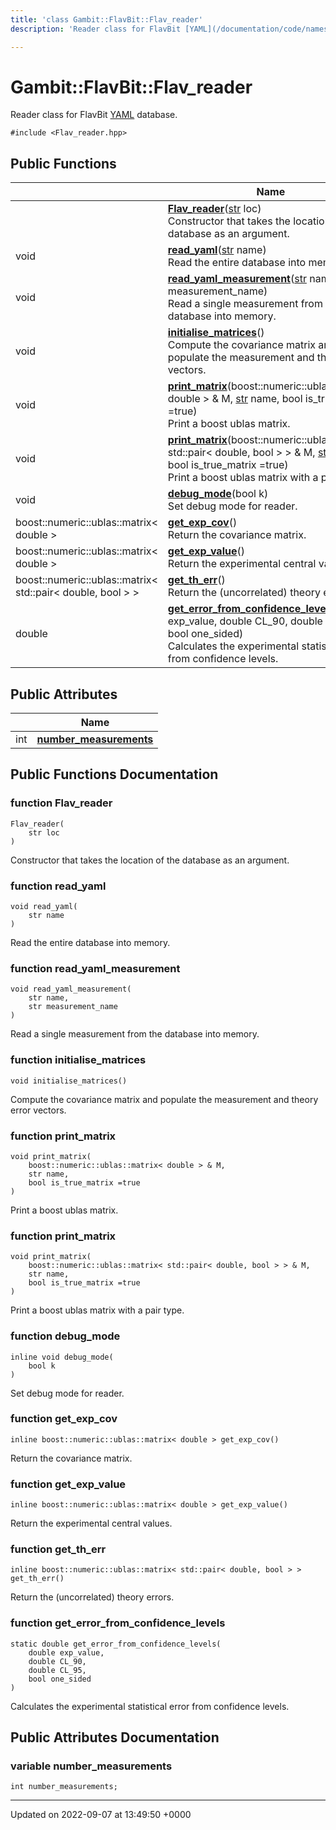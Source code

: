 ```yaml
---
title: 'class Gambit::FlavBit::Flav_reader'
description: 'Reader class for FlavBit [YAML](/documentation/code/namespaces/namespaceyaml/) database. '

---
```


# Gambit::FlavBit::Flav_reader





Reader class for FlavBit [YAML](/documentation/code/namespaces/namespaceyaml/) database. 


`#include <Flav_reader.hpp>`

## Public Functions

|                | Name           |
| -------------- | -------------- |
| | **[Flav_reader](/documentation/code/classes/classgambit_1_1flavbit_1_1flav__reader/#function-flav-reader)**([str](/documentation/code/namespaces/namespacegambit/#typedef-str) loc)<br>Constructor that takes the location of the database as an argument.  |
| void | **[read_yaml](/documentation/code/classes/classgambit_1_1flavbit_1_1flav__reader/#function-read-yaml)**([str](/documentation/code/namespaces/namespacegambit/#typedef-str) name)<br>Read the entire database into memory.  |
| void | **[read_yaml_measurement](/documentation/code/classes/classgambit_1_1flavbit_1_1flav__reader/#function-read-yaml-measurement)**([str](/documentation/code/namespaces/namespacegambit/#typedef-str) name, [str](/documentation/code/namespaces/namespacegambit/#typedef-str) measurement_name)<br>Read a single measurement from the database into memory.  |
| void | **[initialise_matrices](/documentation/code/classes/classgambit_1_1flavbit_1_1flav__reader/#function-initialise-matrices)**()<br>Compute the covariance matrix and populate the measurement and theory error vectors.  |
| void | **[print_matrix](/documentation/code/classes/classgambit_1_1flavbit_1_1flav__reader/#function-print-matrix)**(boost::numeric::ublas::matrix< double > & M, [str](/documentation/code/namespaces/namespacegambit/#typedef-str) name, bool is_true_matrix =true)<br>Print a boost ublas matrix.  |
| void | **[print_matrix](/documentation/code/classes/classgambit_1_1flavbit_1_1flav__reader/#function-print-matrix)**(boost::numeric::ublas::matrix< std::pair< double, bool > > & M, [str](/documentation/code/namespaces/namespacegambit/#typedef-str) name, bool is_true_matrix =true)<br>Print a boost ublas matrix with a pair type.  |
| void | **[debug_mode](/documentation/code/classes/classgambit_1_1flavbit_1_1flav__reader/#function-debug-mode)**(bool k)<br>Set debug mode for reader.  |
| boost::numeric::ublas::matrix< double > | **[get_exp_cov](/documentation/code/classes/classgambit_1_1flavbit_1_1flav__reader/#function-get-exp-cov)**()<br>Return the covariance matrix.  |
| boost::numeric::ublas::matrix< double > | **[get_exp_value](/documentation/code/classes/classgambit_1_1flavbit_1_1flav__reader/#function-get-exp-value)**()<br>Return the experimental central values.  |
| boost::numeric::ublas::matrix< std::pair< double, bool > > | **[get_th_err](/documentation/code/classes/classgambit_1_1flavbit_1_1flav__reader/#function-get-th-err)**()<br>Return the (uncorrelated) theory errors.  |
| double | **[get_error_from_confidence_levels](/documentation/code/classes/classgambit_1_1flavbit_1_1flav__reader/#function-get-error-from-confidence-levels)**(double exp_value, double CL_90, double CL_95, bool one_sided)<br>Calculates the experimental statistical error from confidence levels.  |

## Public Attributes

|                | Name           |
| -------------- | -------------- |
| int | **[number_measurements](/documentation/code/classes/classgambit_1_1flavbit_1_1flav__reader/#variable-number-measurements)**  |

## Public Functions Documentation

### function Flav_reader

```
Flav_reader(
    str loc
)
```

Constructor that takes the location of the database as an argument. 

### function read_yaml

```
void read_yaml(
    str name
)
```

Read the entire database into memory. 

### function read_yaml_measurement

```
void read_yaml_measurement(
    str name,
    str measurement_name
)
```

Read a single measurement from the database into memory. 

### function initialise_matrices

```
void initialise_matrices()
```

Compute the covariance matrix and populate the measurement and theory error vectors. 

### function print_matrix

```
void print_matrix(
    boost::numeric::ublas::matrix< double > & M,
    str name,
    bool is_true_matrix =true
)
```

Print a boost ublas matrix. 

### function print_matrix

```
void print_matrix(
    boost::numeric::ublas::matrix< std::pair< double, bool > > & M,
    str name,
    bool is_true_matrix =true
)
```

Print a boost ublas matrix with a pair type. 

### function debug_mode

```
inline void debug_mode(
    bool k
)
```

Set debug mode for reader. 

### function get_exp_cov

```
inline boost::numeric::ublas::matrix< double > get_exp_cov()
```

Return the covariance matrix. 

### function get_exp_value

```
inline boost::numeric::ublas::matrix< double > get_exp_value()
```

Return the experimental central values. 

### function get_th_err

```
inline boost::numeric::ublas::matrix< std::pair< double, bool > > get_th_err()
```

Return the (uncorrelated) theory errors. 

### function get_error_from_confidence_levels

```
static double get_error_from_confidence_levels(
    double exp_value,
    double CL_90,
    double CL_95,
    bool one_sided
)
```

Calculates the experimental statistical error from confidence levels. 

## Public Attributes Documentation

### variable number_measurements

```
int number_measurements;
```


-------------------------------

Updated on 2022-09-07 at 13:49:50 +0000